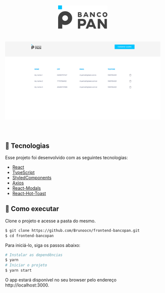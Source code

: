 <p align="center">
  <img alt="Banco Pan" src="src/assets/pan-logo.svg" width="160px">
</p>

<h1 align="center">
    <img alt="Banco Pan" src="src/assets/banco-pan.png" />
</h1>

<br>

## 🧪 Tecnologias

Esse projeto foi desenvolvido com as seguintes tecnologias:

- [React](https://reactjs.org)
- [TypeScript](https://www.typescriptlang.org/)
- [StyledComponents](https://styled-components.com)
- [Axios](https://axios-http.com)
- [React-Modals](https://github.com/reactjs/react-modal)
- [React-Hot-Toast](https://react-hot-toast.com)

## 🚀 Como executar

Clone o projeto e acesse a pasta do mesmo.

```bash
$ git clone https://github.com/Brunoocn/frontend-bancopan.git
$ cd frontend-bancopan
```

Para iniciá-lo, siga os passos abaixo:
```bash
# Instalar as dependências
$ yarn
# Iniciar o projeto
$ yarn start
```
O app estará disponível no seu browser pelo endereço http://localhost:3000.




